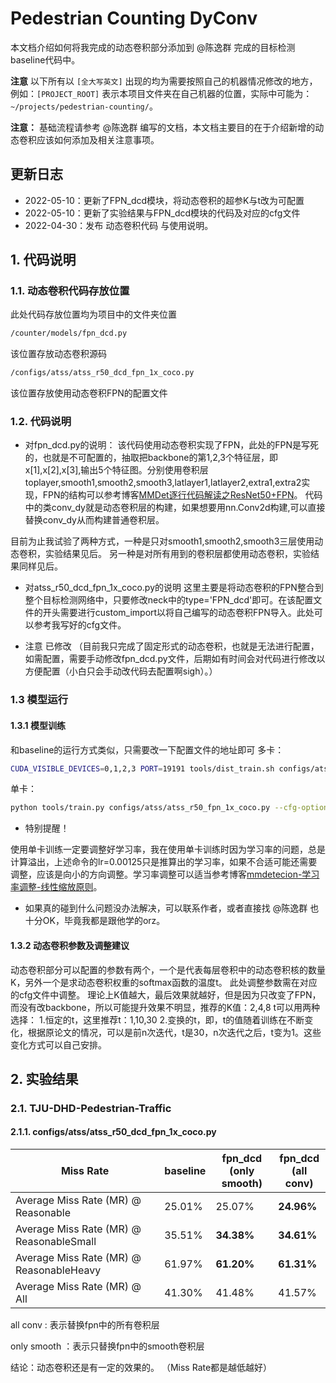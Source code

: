 
# Pedestrian Counting DyConv

本文档介绍如何将我完成的动态卷积部分添加到 @陈逸群 完成的目标检测baseline代码中。

**注意** 以下所有以 `[全大写英文]` 出现的均为需要按照自己的机器情况修改的地方，例如：`[PROJECT_ROOT]` 表示本项目文件夹在自己机器的位置，实际中可能为：`~/projects/pedestrian-counting/`。

**注意：** 基础流程请参考 @陈逸群 编写的文档，本文档主要目的在于介绍新增的动态卷积应该如何添加及相关注意事项。

## 更新日志
- 2022-05-10：更新了FPN_dcd模块，将动态卷积的超参K与t改为可配置
- 2022-05-10：更新了实验结果与FPN_dcd模块的代码及对应的cfg文件
- 2022-04-30：发布 动态卷积代码 与使用说明。

## 1. 代码说明

### 1.1. 动态卷积代码存放位置
此处代码存放位置均为项目中的文件夹位置

```bash
/counter/models/fpn_dcd.py
```
该位置存放动态卷积源码

```bash
/configs/atss/atss_r50_dcd_fpn_1x_coco.py
```
该位置存放使用动态卷积FPN的配置文件


### 1.2. 代码说明

- 对fpn_dcd.py的说明：
该代码使用动态卷积实现了FPN，此处的FPN是写死的，也就是不可配置的，抽取把backbone的第1,2,3个特征层，即x[1],x[2],x[3],输出5个特征图。分别使用卷积层toplayer,smooth1,smooth2,smooth3,latlayer1,latlayer2,extra1,extra2实现，FPN的结构可以参考博客[MMDet逐行代码解读之ResNet50+FPN](https://blog.csdn.net/wulele2/article/details/122703149)。
代码中的类conv_dy就是动态卷积层的构建，如果想要用nn.Conv2d构建,可以直接替换conv_dy从而构建普通卷积层。

目前为止我试验了两种方式，一种是只对smooth1,smooth2,smooth3三层使用动态卷积，实验结果见后。
另一种是对所有用到的卷积层都使用动态卷积，实验结果同样见后。

- 对atss_r50_dcd_fpn_1x_coco.py的说明
这里主要是将动态卷积的FPN整合到整个目标检测网络中，只要修改neck中的type='FPN_dcd'即可。在该配置文件的开头需要进行custom_import以将自己编写的动态卷积FPN导入。此处可以参考我写好的cfg文件。

- 注意
已修改
（目前我只完成了固定形式的动态卷积，也就是无法进行配置，如需配置，需要手动修改fpn_dcd.py文件，后期如有时间会对代码进行修改以方便配置（小白只会手动改代码去配置啊sigh）。）

### 1.3 模型运行
#### 1.3.1 模型训练
和baseline的运行方式类似，只需要改一下配置文件的地址即可
多卡：
```bash
CUDA_VISIBLE_DEVICES=0,1,2,3 PORT=19191 tools/dist_train.sh configs/atss/atss_r50_dcd_fpn_1x_coco.py 4 --cfg-options "data.samples_per_gpu=4 optimizer.lr=0.005"
```
单卡：
```bash
python tools/train.py configs/atss/atss_r50_fpn_1x_coco.py --cfg-options "optimizer.lr=0.00125"
```
- 特别提醒！

使用单卡训练一定要调整好学习率，我在使用单卡训练时因为学习率的问题，总是计算溢出，上述命令的lr=0.00125只是推算出的学习率，如果不合适可能还需要调整，应该是向小的方向调整。学习率调整可以适当参考博客[mmdetecion-学习率调整-线性缩放原则](https://blog.csdn.net/qq_20793791/article/details/108399919)。

- 如果真的碰到什么问题没办法解决，可以联系作者，或者直接找 @陈逸群 也十分OK，毕竟我都是跟他学的orz。
#### 1.3.2 动态卷积参数及调整建议
动态卷积部分可以配置的参数有两个，一个是代表每层卷积中的动态卷积核的数量K，另外一个是求动态卷积权重的softmax函数的温度t。
此处调整参数需在对应的cfg文件中调整。
理论上K值越大，最后效果就越好，但是因为只改变了FPN，而没有改backbone，所以可能提升效果不明显，推荐的K值：2,4,8
t可以用两种选择：
1.恒定的t，这里推荐t：1,10,30
2.变换的t，即，t的值随着训练在不断变化，根据原论文的情况，可以是前n次迭代，t是30，n次迭代之后，t变为1。这些变化方式可以自己安排。

## 2. 实验结果

### 2.1. TJU-DHD-Pedestrian-Traffic 

#### 2.1.1. configs/atss/atss_r50_dcd_fpn_1x_coco.py

| Miss Rate                                  | baseline  | fpn_dcd<br>(only smooth)      | fpn_dcd<br>(all conv)|
|--------------------------------------------|-----------|--------------|---------------------------------------|
| Average Miss Rate  (MR) @ Reasonable       |  25.01%   |    25.07%    |<b>24.96%|
| Average Miss Rate  (MR) @ ReasonableSmall  |  35.51%   |    <b>34.38%    |<b>34.61%|
| Average Miss Rate  (MR) @ ReasonableHeavy  |  61.97%   |    <b>61.20%    |<b>61.31%|
| Average Miss Rate  (MR) @ All              |  41.30%   |    41.48%    |41.57%|
 

all conv    : 表示替换fpn中的所有卷积层
 
only smooth ：表示只替换fpn中的smooth卷积层
 
结论：动态卷积还是有一定的效果的。
（Miss Rate都是越低越好）





